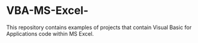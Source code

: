 # VBA-MS-Excel-
This repository contains examples of projects that contain Visual Basic for Applications code within MS Excel.
